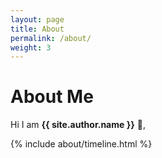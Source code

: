 ```yaml
---
layout: page
title: About
permalink: /about/
weight: 3
---
```


# **About Me**

Hi I am **{{ site.author.name }}** :wave:,<br>


<div class="row">
<!-- {% include about/skills.html title="Programming Skills" source=site.data.programming-skills %}
{% include about/skills.html title="Other Skills" source=site.data.other-skills %} -->
</div>

<div class="row">
{% include about/timeline.html %}
</div>